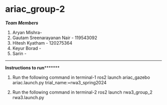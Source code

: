 # ariac_group-2
*****Team Members*****
1. Aryan Mishra- 
2. Gautam Sreenarayanan Nair - 119543092
3. Hitesh Kyatham - 120275364
4. Keyur Borad -
5. Sarin -
**************************************
******Instructions to run*************
1. Run the following command in terminal-1
ros2 launch ariac_gazebo ariac.launch.py trial_name:=rwa3_spring2024

2. Run the following command in terminal-2
ros2 launch rwa3_group_2 rwa3.launch.py

   
